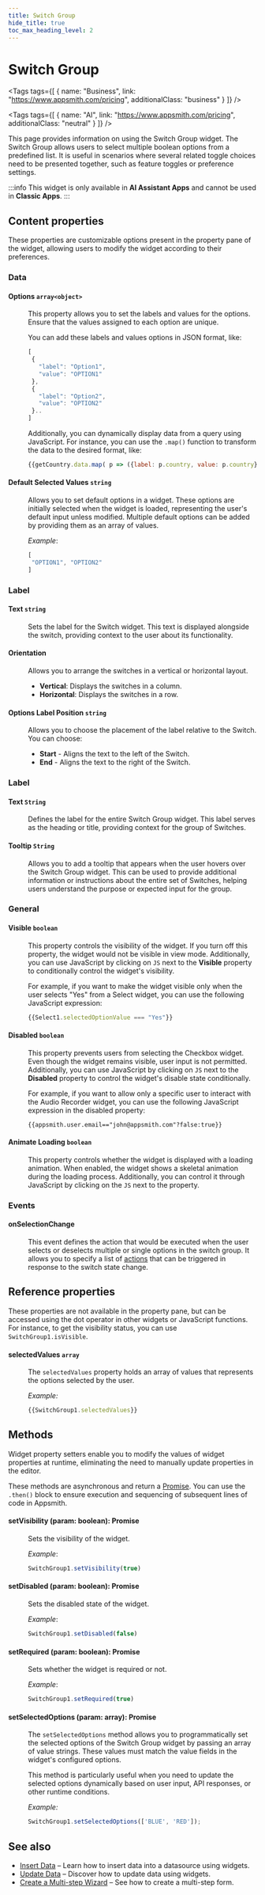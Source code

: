 ```yaml
---
title: Switch Group
hide_title: true
toc_max_heading_level: 2
---
```

<!-- vale off -->

<div className="tag-wrapper">
 <h1>Switch Group</h1>

<Tags
tags={[
{ name: "Business", link: "https://www.appsmith.com/pricing", additionalClass: "business" }
]}
/>

<Tags
tags={[
{ name: "AI", link: "https://www.appsmith.com/pricing", additionalClass: "neutral" }
]}
/>

</div>

<!-- vale on -->

This page provides information on using the Switch Group widget. The Switch Group allows users to select multiple boolean options from a predefined list. It is useful in scenarios where several related toggle choices need to be presented together, such as feature toggles or preference settings.


:::info
This widget is only available in **AI Assistant Apps** and cannot be used in **Classic Apps**.
::: 

 <ZoomImage
    src="/img/switch-group-widget.png" 
    alt=""
    caption=""
  /> 


## Content properties

These properties are customizable options present in the property pane of the widget, allowing users to modify the widget according to their preferences.


### Data


#### Options `array<object>`


<dd>


This property allows you to set the labels and values for the options. Ensure that the values assigned to each option are unique. 

You can add these labels and values options in JSON format, like:


```js
[
 {
   "label": "Option1",
   "value": "OPTION1"
 },
 {
   "label": "Option2",
   "value": "OPTION2"
 }..
]
```
Additionally, you can dynamically display data from a query using JavaScript. For instance, you can use the `.map()` function to transform the data to the desired format, like:


```js
{{getCountry.data.map( p => ({label: p.country, value: p.country}))}}
```


</dd>


#### Default Selected Values `string`

<dd>

Allows you to set default options in a widget. These options are initially selected when the widget is loaded, representing the user's default input unless modified. Multiple default options can be added by providing them as an array of values. 

*Example*:

```js
[
 "OPTION1", "OPTION2"
]
```


</dd>


### Label


#### Text `string`

 <dd>

 Sets the label for the Switch widget. This text is displayed alongside the switch, providing context to the user about its functionality. 
 
 </dd>

#### Orientation

<dd>
Allows you to arrange the switches in a vertical or horizontal layout. 

- **Vertical**: Displays the switches in a column. 
- **Horizontal**: Displays the switches in a row.

</dd>


#### Options Label Position `string`

<dd> 

Allows you to choose the placement of the label relative to the Switch. You can choose:

- <b>Start</b> - Aligns the text to the left of the Switch.
- <b>End</b> - Aligns the text to the right of the Switch.

</dd>









### Label


#### Text `String`


<dd>

Defines the label for the entire Switch Group widget. This label serves as the heading or title, providing context for the group of Switches. 

</dd>

#### Tooltip `String`
<dd>

 Allows you to add a tooltip that appears when the user hovers over the Switch Group widget. This can be used to provide additional information or instructions about the entire set of Switches, helping users understand the purpose or expected input for the group. 

</dd>


### General

#### Visible `boolean`

<dd>

This property controls the visibility of the widget. If you turn off this property, the widget would not be visible in view mode. Additionally, you can use JavaScript by clicking on `JS` next to the **Visible** property to conditionally control the widget's visibility. 

For example, if you want to make the widget visible only when the user selects "Yes" from a Select widget, you can use the following JavaScript expression: 
```js
{{Select1.selectedOptionValue === "Yes"}}
```


</dd>


#### Disabled `boolean`

<dd>

This property prevents users from selecting the Checkbox widget. Even though the widget remains visible, user input is not permitted. Additionally, you can use JavaScript by clicking on `JS` next to the **Disabled** property to control the widget's disable state conditionally. 


For example, if you want to allow only a specific user to interact with the Audio Recorder widget, you can use the following JavaScript expression in the disabled property:

```JS
{{appsmith.user.email=="john@appsmith.com"?false:true}}
```


</dd>

#### Animate Loading `boolean`

<dd>

This property controls whether the widget is displayed with a loading animation. When enabled, the widget shows a skeletal animation during the loading process. Additionally, you can control it through JavaScript by clicking on the <code>JS</code> next to the property.

</dd>




### Events


#### onSelectionChange

<dd>

This event defines the action that would be executed when the user selects or deselects multiple or single options in the switch group. It allows you to specify a list of [actions](/reference/appsmith-framework/widget-actions) that can be triggered in response to the switch state change.

</dd>



## Reference properties
These properties are not available in the property pane, but can be accessed using the dot operator in other widgets or JavaScript functions. For instance, to get the visibility status, you can use `SwitchGroup1.isVisible`.


#### selectedValues `array`

<dd>

The `selectedValues` property holds an array of values that represents the options selected by the user.

*Example:*

```js
{{SwitchGroup1.selectedValues}}
```



</dd>



## Methods

Widget property setters enable you to modify the values of widget properties at runtime, eliminating the need to manually update properties in the editor.

These methods are asynchronous and return a [Promise](/core-concepts/writing-code/javascript-promises#using-promises-in-appsmith). You can use the `.then()` block to ensure execution and sequencing of subsequent lines of code in Appsmith.



#### setVisibility (param: boolean): Promise

<dd>

Sets the visibility of the widget.

*Example*:

```js
SwitchGroup1.setVisibility(true)
```


</dd>


#### setDisabled (param: boolean): Promise

<dd>

Sets the disabled state of the widget.

*Example*:

```js
SwitchGroup1.setDisabled(false)
```

</dd>


#### setRequired (param: boolean): Promise

<dd>

Sets whether the widget is required or not.

*Example*:

```js
SwitchGroup1.setRequired(true)
```


</dd>


#### setSelectedOptions (param: array): Promise

<dd>

The `setSelectedOptions` method allows you to programmatically set the selected options of the Switch Group widget by passing an array of value strings. These values must match the value fields in the widget's configured options.

This method is particularly useful when you need to update the selected options dynamically based on user input, API responses, or other runtime conditions.

*Example:*

```js
SwitchGroup1.setSelectedOptions(['BLUE', 'RED']);
```

</dd>

## See also

- [Insert Data](/build-apps/how-to-guides/insert-data) – Learn how to insert data into a datasource using widgets.
- [Update Data](/build-apps/how-to-guides/submit-form-data) – Discover how to update data using widgets.
- [Create a Multi-step Wizard](/build-apps/how-to-guides/Multi-step-Form-or-Wizard-Using-Tabs) – See how to create a multi-step form.